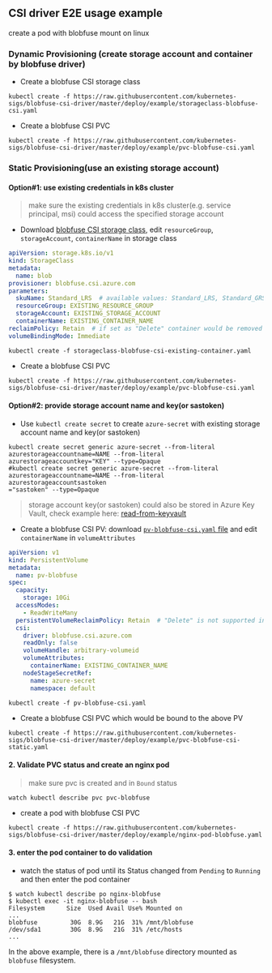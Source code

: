 ## CSI driver E2E usage example
create a pod with blobfuse mount on linux
### Dynamic Provisioning (create storage account and container by blobfuse driver)
 - Create a blobfuse CSI storage class
```console
kubectl create -f https://raw.githubusercontent.com/kubernetes-sigs/blobfuse-csi-driver/master/deploy/example/storageclass-blobfuse-csi.yaml
```

 - Create a blobfuse CSI PVC
```console
kubectl create -f https://raw.githubusercontent.com/kubernetes-sigs/blobfuse-csi-driver/master/deploy/example/pvc-blobfuse-csi.yaml
```

### Static Provisioning(use an existing storage account)
#### Option#1: use existing credentials in k8s cluster
 > make sure the existing credentials in k8s cluster(e.g. service principal, msi) could access the specified storage account
 - Download [blobfuse CSI storage class](https://raw.githubusercontent.com/kubernetes-sigs/blobfuse-csi-driver/master/deploy/example/storageclass-blobfuse-csi-existing-container.yaml), edit `resourceGroup`, `storageAccount`, `containerName` in storage class
```yaml
apiVersion: storage.k8s.io/v1
kind: StorageClass
metadata:
  name: blob
provisioner: blobfuse.csi.azure.com
parameters:
  skuName: Standard_LRS  # available values: Standard_LRS, Standard_GRS, Standard_RAGRS
  resourceGroup: EXISTING_RESOURCE_GROUP
  storageAccount: EXISTING_STORAGE_ACCOUNT
  containerName: EXISTING_CONTAINER_NAME
reclaimPolicy: Retain  # if set as "Delete" container would be removed after pvc deletion
volumeBindingMode: Immediate
```
```console
kubectl create -f storageclass-blobfuse-csi-existing-container.yaml
```

 - Create a blobfuse CSI PVC
```console
kubectl create -f https://raw.githubusercontent.com/kubernetes-sigs/blobfuse-csi-driver/master/deploy/example/pvc-blobfuse-csi.yaml
```

#### Option#2: provide storage account name and key(or sastoken)
 - Use `kubectl create secret` to create `azure-secret` with existing storage account name and key(or sastoken)
```console
kubectl create secret generic azure-secret --from-literal azurestorageaccountname=NAME --from-literal azurestorageaccountkey="KEY" --type=Opaque
#kubectl create secret generic azure-secret --from-literal azurestorageaccountname=NAME --from-literal azurestorageaccountsastoken
="sastoken" --type=Opaque
```

> storage account key(or sastoken) could also be stored in Azure Key Vault, check example here: [read-from-keyvault](../../docs/read-from-keyvault.md)

 - Create a blobfuse CSI PV: download [`pv-blobfuse-csi.yaml` file](https://raw.githubusercontent.com/kubernetes-sigs/blobfuse-csi-driver/master/deploy/example/pv-blobfuse-csi.yaml) and edit `containerName` in `volumeAttributes`
```yaml
apiVersion: v1
kind: PersistentVolume
metadata:
  name: pv-blobfuse
spec:
  capacity:
    storage: 10Gi
  accessModes:
    - ReadWriteMany
  persistentVolumeReclaimPolicy: Retain  # "Delete" is not supported in static provisioning
  csi:
    driver: blobfuse.csi.azure.com
    readOnly: false
    volumeHandle: arbitrary-volumeid
    volumeAttributes:
      containerName: EXISTING_CONTAINER_NAME
    nodeStageSecretRef:
      name: azure-secret
      namespace: default
```
```console
kubectl create -f pv-blobfuse-csi.yaml
```

 - Create a blobfuse CSI PVC which would be bound to the above PV
```console
kubectl create -f https://raw.githubusercontent.com/kubernetes-sigs/blobfuse-csi-driver/master/deploy/example/pvc-blobfuse-csi-static.yaml
```

#### 2. Validate PVC status and create an nginx pod
 > make sure pvc is created and in `Bound` status
```console
watch kubectl describe pvc pvc-blobfuse
```

 - create a pod with blobfuse CSI PVC
```console
kubectl create -f https://raw.githubusercontent.com/kubernetes-sigs/blobfuse-csi-driver/master/deploy/example/nginx-pod-blobfuse.yaml
```

#### 3. enter the pod container to do validation
 - watch the status of pod until its Status changed from `Pending` to `Running` and then enter the pod container
```console
$ watch kubectl describe po nginx-blobfuse
$ kubectl exec -it nginx-blobfuse -- bash
Filesystem      Size  Used Avail Use% Mounted on
...
blobfuse         30G  8.9G   21G  31% /mnt/blobfuse
/dev/sda1        30G  8.9G   21G  31% /etc/hosts
...
```
In the above example, there is a `/mnt/blobfuse` directory mounted as `blobfuse` filesystem.
